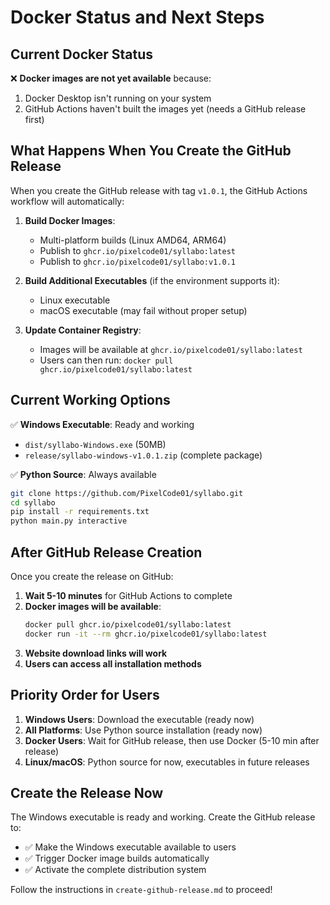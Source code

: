 # Docker Status and Next Steps

## Current Docker Status

❌ **Docker images are not yet available** because:
1. Docker Desktop isn't running on your system
2. GitHub Actions haven't built the images yet (needs a GitHub release first)

## What Happens When You Create the GitHub Release

When you create the GitHub release with tag `v1.0.1`, the GitHub Actions workflow will automatically:

1. **Build Docker Images**: 
   - Multi-platform builds (Linux AMD64, ARM64)
   - Publish to `ghcr.io/pixelcode01/syllabo:latest`
   - Publish to `ghcr.io/pixelcode01/syllabo:v1.0.1`

2. **Build Additional Executables** (if the environment supports it):
   - Linux executable
   - macOS executable (may fail without proper setup)

3. **Update Container Registry**:
   - Images will be available at `ghcr.io/pixelcode01/syllabo:latest`
   - Users can then run: `docker pull ghcr.io/pixelcode01/syllabo:latest`

## Current Working Options

✅ **Windows Executable**: Ready and working
- `dist/syllabo-Windows.exe` (50MB)
- `release/syllabo-windows-v1.0.1.zip` (complete package)

✅ **Python Source**: Always available
```bash
git clone https://github.com/PixelCode01/syllabo.git
cd syllabo
pip install -r requirements.txt
python main.py interactive
```

## After GitHub Release Creation

Once you create the release on GitHub:

1. **Wait 5-10 minutes** for GitHub Actions to complete
2. **Docker images will be available**:
   ```bash
   docker pull ghcr.io/pixelcode01/syllabo:latest
   docker run -it --rm ghcr.io/pixelcode01/syllabo:latest
   ```
3. **Website download links will work**
4. **Users can access all installation methods**

## Priority Order for Users

1. **Windows Users**: Download the executable (ready now)
2. **All Platforms**: Use Python source installation (ready now)  
3. **Docker Users**: Wait for GitHub release, then use Docker (5-10 min after release)
4. **Linux/macOS**: Python source for now, executables in future releases

## Create the Release Now

The Windows executable is ready and working. Create the GitHub release to:
- ✅ Make the Windows executable available to users
- ✅ Trigger Docker image builds automatically
- ✅ Activate the complete distribution system

Follow the instructions in `create-github-release.md` to proceed!